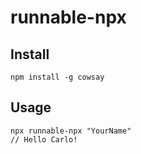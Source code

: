 # runnable-npx

## Install

    npm install -g cowsay

## Usage

    npx runnable-npx "YourName"
    // Hello Carlo!
